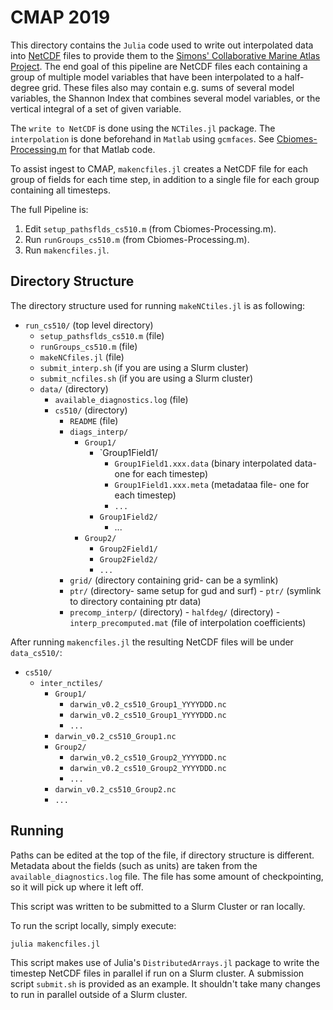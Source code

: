 # CMAP 2019

This directory contains the `Julia` code used to write out interpolated data into [NetCDF](http://www.unidata.ucar.edu/software/netcdf/) files to provide them to the [Simons' Collaborative Marine Atlas Project](https://cmap.readthedocs.io/en/latest/). The end goal of this pipeline are NetCDF files each containing a group of multiple model variables that have been interpolated to a half-degree grid. These files also may contain e.g. sums of several model variables, the Shannon Index that combines several model variables, or the vertical integral of a set of given variable. 

The `write to NetCDF` is done using the `NCTiles.jl` package. The `interpolation` is done beforehand in `Matlab` using `gcmfaces`. See [Cbiomes-Processing.m](https://github.com/darwinproject/CBIOMES-Processing.m) for that Matlab code.

To assist ingest to CMAP, `makencfiles.jl` creates a NetCDF file for each group of fields for each time step, in addition to a single file for each group containing all timesteps.

The full Pipeline is:

1. Edit `setup_pathsflds_cs510.m` (from Cbiomes-Processing.m).
2. Run `runGroups_cs510.m` (from Cbiomes-Processing.m).
3. Run `makencfiles.jl`.

## Directory Structure

The directory structure used for running `makeNCtiles.jl` is as following:

- `run_cs510/` (top level directory)
  - `setup_pathsflds_cs510.m` (file)
  - `runGroups_cs510.m` (file)
  - `makeNCfiles.jl` (file)
  - `submit_interp.sh` (if you are using a Slurm cluster)
  - `submit_ncfiles.sh` (if you are using a Slurm cluster)
  - `data/` (directory)
    - `available_diagnostics.log` (file)
    - `cs510/` (directory)
      - `README` (file)
      - `diags_interp/`
        - `Group1/`
          - `Group1Field1/
            - `Group1Field1.xxx.data` (binary interpolated data- one for each timestep)
            - `Group1Field1.xxx.meta` (metadataa file- one for each timestep)
            - `...`
          - `Group1Field2/`
            - ...
        - `Group2/`
          - `Group2Field1/`
          - `Group2Field2/`
          - `...`
      - `grid/` (directory containing grid- can be a symlink)
      - `ptr/` (directory- same setup for gud and surf)
        	- `ptr/` (symlink to directory containing ptr data)
      - `precomp_interp/` (directory)
        	- `halfdeg/` (directory)
          	- `interp_precomputed.mat` (file of interpolation coefficients)

After running `makencfiles.jl` the resulting NetCDF files will be under `data_cs510/`:

- `cs510/`
  - `inter_nctiles/`
    - `Group1/`
      - `darwin_v0.2_cs510_Group1_YYYYDDD.nc`
      - `darwin_v0.2_cs510_Group1_YYYYDDD.nc`
      - `...`
    - `darwin_v0.2_cs510_Group1.nc`
    - `Group2/`
      - `darwin_v0.2_cs510_Group2_YYYYDDD.nc`
      - `darwin_v0.2_cs510_Group2_YYYYDDD.nc`
      - `...`
    - `darwin_v0.2_cs510_Group2.nc`
    - `...`

## Running

Paths can be edited at the top of the file, if directory structure is different. Metadata about the fields (such as units) are taken from the `available_diagnostics.log` file. The file has some amount of checkpointing, so it will pick up where it left off.

This script was written to be submitted to a Slurm Cluster or ran locally.

To run the script locally, simply execute:

```julia
julia makencfiles.jl
```

This script makes use of Julia's `DistributedArrays.jl` package to write the timestep NetCDF files in parallel if run on a Slurm cluster. A submission script `submit.sh` is provided as an example. It shouldn't take many changes to run in parallel outside of a Slurm cluster.
